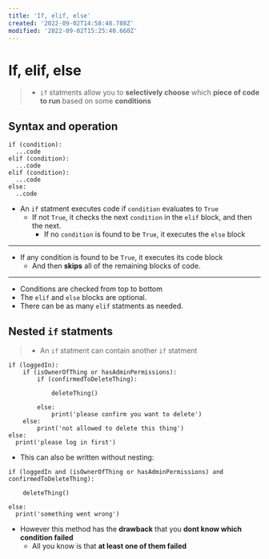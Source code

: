 ```yaml
---
title: 'If, elif, else'
created: '2022-09-02T14:58:48.788Z'
modified: '2022-09-02T15:25:40.660Z'
---
```


# If, elif, else

> - `if` statments allow you to **selectively choose** which **piece of code to run** based on some **conditions**

## Syntax and operation
```
if (condition):
  ...code
elif (condition):
  ...code
elif (condition):
  ...code
else:
  ..code
```

- An `if` statment executes code if `condition` evaluates to `True`
  - If not `True`, it checks the next `condition` in the `elif` block, and then the next.
    - If no `condition` is found to be `True`, it executes the `else` block

---

- If any condition is found to be `True`, it executes its code block
  - And then **skips** all of the remaining blocks of code.

---

- Conditions are checked from top to bottom
- The `elif` and `else` blocks are optional.
- There can be as many `elif` statments as needed.

## Nested `if` statments
> - An `if` statment can contain another `if` statment
```
if (loggedIn):
    if (isOwnerOfThing or hasAdminPermissions):
        if (confirmedToDeleteThing):
        
            deleteThing()
        
        else:
            print('please confirm you want to delete')
    else:
        print('not allowed to delete this thing')
else:
  print('please log in first')
```

- This can also be written without nesting:
```
if (loggedIn and (isOwnerOfThing or hasAdminPermissions) and confirmedToDeleteThing):

    deleteThing()

else:
  print('something went wrong')
```
- However this method has the **drawback** that you **dont know which condition failed**
  - All you know is that **at least one of them failed**








